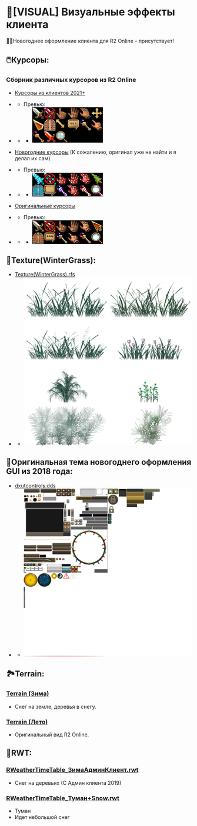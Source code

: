# 🌟[VISUAL] Визуальные эффекты клиента
🎅🏻Новогоднее оформление клиента для R2 Online -  присутствует!

## 🖱️Курсоры:
### Сборник различных курсоров из R2 Online
- [Курсоры из клиентов 2021+](Cursor/Курсоры%20из%20клиентов%202021+)
- - Превью:
- - - ![collage.png](Cursor/Курсоры%20из%20клиентов%202021+/collage.png)

- [Новогодние курсоры](Cursor/Новогодние%20курсоры) (К сожалению, оригинал уже не найти и я делал их сам)
- - Превью:
- - - ![collage.png](Cursor/Новогодние%20курсоры/collage.png)

- [Оригинальные курсоры](Cursor/Оригинальные%20курсоры)
- - Превью:
- - - ![collage.png](Cursor/Оригинальные%20курсоры/collage.png)

## 🎄Texture(WinterGrass):
- [Texture(WinterGrass).rfs](Texture(WinterGrass).rfs)
- - ![Grass.png](Grass.png)

## 🎉Оригинальная тема новогоднего оформления GUI из 2018 года:
- [dxutcontrols.dds](GUI/dxutcontrols.dds)
- - ![dxutcontrols.png](dxutcontrols.png)

## 🏞️Terrain:
### [Terrain (Зима)](Terrain%20(Зима))
- Снег на земле, деревья в снегу.

### [Terrain (Лето)](Terrain%20(Лето))
- Оригинальный вид R2 Online.


## 🌄RWT:
### [RWeatherTimeTable_ЗимаАдминКлиент.rwt](RWT/RWeatherTimeTable_ЗимаАдминКлиент.rwt)
- Снег на деревьях (С Админ клиента 2019)

### [RWeatherTimeTable_Туман+Snow.rwt](RWT/RWeatherTimeTable_Туман+Snow.rwt)
- Туман
- Идет небольшой снег